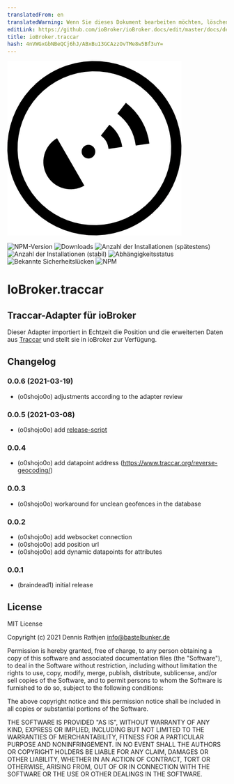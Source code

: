 ```yaml
---
translatedFrom: en
translatedWarning: Wenn Sie dieses Dokument bearbeiten möchten, löschen Sie bitte das Feld "translationsFrom". Andernfalls wird dieses Dokument automatisch erneut übersetzt
editLink: https://github.com/ioBroker/ioBroker.docs/edit/master/docs/de/adapterref/iobroker.traccar/README.md
title: ioBroker.traccar
hash: 4nVWGxGbNBeQCj6hJ/ABxBu13GCAzzOvTMe8w5Bf3uY=
---
```

![Logo](../../../en/adapterref/iobroker.traccar/admin/traccar.png)

![NPM-Version](http://img.shields.io/npm/v/iobroker.traccar.svg?dummy=unused)
![Downloads](https://img.shields.io/npm/dm/iobroker.traccar.svg?dummy=unused)
![Anzahl der Installationen (spätestens)](https://iobroker.live/badges/traccar-installed.svg?dummy=unused)
![Anzahl der Installationen (stabil)](https://iobroker.live/badges/traccar-stable.svg?dummy=unused)
![Abhängigkeitsstatus](https://img.shields.io/david/o0shojo0o/iobroker.traccar.svg?dummy=unused)
![Bekannte Sicherheitslücken](https://snyk.io/test/github/o0shojo0o/ioBroker.traccar/badge.svg?dummy=unused)
![NPM](https://nodei.co/npm/iobroker.traccar.png?downloads=true)

# IoBroker.traccar
## Traccar-Adapter für ioBroker
Dieser Adapter importiert in Echtzeit die Position und die erweiterten Daten aus [Traccar](https://www.traccar.org) und stellt sie in ioBroker zur Verfügung.

## Changelog
<!--
 https://github.com/AlCalzone/release-script#usage
    npm run release minor -- --all 0.9.8 -> 0.10.0
    npm run release patch -- --all 0.9.8 -> 0.9.9
    npm run release prerelease beta -- --all v0.2.1 -> v0.2.2-beta.0  
	Placeholder for the next version (at the beginning of the line):
	### __WORK IN PROGRESS__
-->
### 0.0.6 (2021-03-19)
* (o0shojo0o) adjustments according to the adapter review

### 0.0.5 (2021-03-08)
* (o0shojo0o) add [release-script](https://github.com/AlCalzone/release-script)

### 0.0.4
* (o0shojo0o) add datapoint address (https://www.traccar.org/reverse-geocoding/)

### 0.0.3
* (o0shojo0o) workaround for unclean geofences in the database 

### 0.0.2
* (o0shojo0o) add websocket connection
* (o0shojo0o) add position url
* (o0shojo0o) add dynamic datapoints for attributes  

### 0.0.1
* (braindead1) initial release

## License
MIT License

Copyright (c) 2021 Dennis Rathjen <info@bastelbunker.de>

Permission is hereby granted, free of charge, to any person obtaining a copy
of this software and associated documentation files (the "Software"), to deal
in the Software without restriction, including without limitation the rights
to use, copy, modify, merge, publish, distribute, sublicense, and/or sell
copies of the Software, and to permit persons to whom the Software is
furnished to do so, subject to the following conditions:

The above copyright notice and this permission notice shall be included in all
copies or substantial portions of the Software.

THE SOFTWARE IS PROVIDED "AS IS", WITHOUT WARRANTY OF ANY KIND, EXPRESS OR
IMPLIED, INCLUDING BUT NOT LIMITED TO THE WARRANTIES OF MERCHANTABILITY,
FITNESS FOR A PARTICULAR PURPOSE AND NONINFRINGEMENT. IN NO EVENT SHALL THE
AUTHORS OR COPYRIGHT HOLDERS BE LIABLE FOR ANY CLAIM, DAMAGES OR OTHER
LIABILITY, WHETHER IN AN ACTION OF CONTRACT, TORT OR OTHERWISE, ARISING FROM,
OUT OF OR IN CONNECTION WITH THE SOFTWARE OR THE USE OR OTHER DEALINGS IN THE
SOFTWARE.